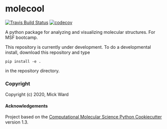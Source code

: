 molecool
==============================
[//]: # (Badges)
[![Travis Build Status](https://travis-ci.com/REPLACE_WITH_OWNER_ACCOUNT/molecool.svg?branch=master)](https://travis-ci.com/REPLACE_WITH_OWNER_ACCOUNT/molecool)
[![codecov](https://codecov.io/gh/REPLACE_WITH_OWNER_ACCOUNT/molecool/branch/master/graph/badge.svg)](https://codecov.io/gh/REPLACE_WITH_OWNER_ACCOUNT/molecool/branch/master)


A python package for analyzing and visualizing molecular structures. For MSF bootcamp.

This repository is currently under development. To do a developmental install, download this repository and type

`pip install -e .`

in the repository directory.

### Copyright

Copyright (c) 2020, Mick Ward


#### Acknowledgements
 
Project based on the 
[Computational Molecular Science Python Cookiecutter](https://github.com/molssi/cookiecutter-cms) version 1.3.
